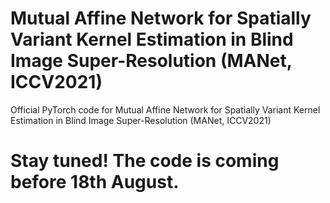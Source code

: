 # Mutual Affine Network for Spatially Variant Kernel Estimation in Blind Image Super-Resolution (MANet, ICCV2021)
Official PyTorch code for Mutual Affine Network for Spatially Variant Kernel Estimation in Blind Image Super-Resolution (MANet, ICCV2021)

# Stay tuned! The code is coming before 18th August.
